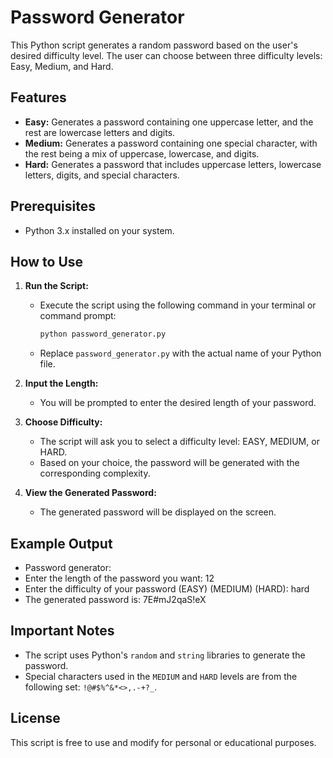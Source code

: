 # Password Generator

This Python script generates a random password based on the user's desired difficulty level. The user can choose between three difficulty levels: Easy, Medium, and Hard.

## Features

- **Easy:** Generates a password containing one uppercase letter, and the rest are lowercase letters and digits.
- **Medium:** Generates a password containing one special character, with the rest being a mix of uppercase, lowercase, and digits.
- **Hard:** Generates a password that includes uppercase letters, lowercase letters, digits, and special characters.

## Prerequisites

- Python 3.x installed on your system.

## How to Use

1. **Run the Script:**
   - Execute the script using the following command in your terminal or command prompt:
     ```bash
     python password_generator.py
     ```
   - Replace `password_generator.py` with the actual name of your Python file.

2. **Input the Length:**
   - You will be prompted to enter the desired length of your password.

3. **Choose Difficulty:**
   - The script will ask you to select a difficulty level: EASY, MEDIUM, or HARD.
   - Based on your choice, the password will be generated with the corresponding complexity.

4. **View the Generated Password:**
   - The generated password will be displayed on the screen.

## Example Output

- Password generator:
- Enter the length of the password you want: 12
- Enter the difficulty of your password (EASY) (MEDIUM) (HARD): hard
- The generated password is: 7E#mJ2qaS!eX

## Important Notes

- The script uses Python's `random` and `string` libraries to generate the password.
- Special characters used in the `MEDIUM` and `HARD` levels are from the following set: `!@#$%^&*<>,.-+?_`.

## License

This script is free to use and modify for personal or educational purposes.
